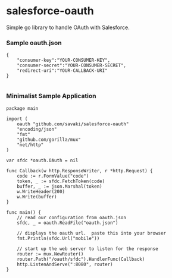 salesforce-oauth
================

Simple go library to handle OAuth with Salesforce.

### Sample oauth.json

```
{
	"consumer-key":"YOUR-CONSUMER-KEY",
	"consumer-secret":"YOUR-CONSUMER-SECRET",
	"redirect-uri":"YOUR-CALLBACK-URI"
}


```

### Minimalist Sample Application

```
package main

import (
	oauth "github.com/savaki/salesforce-oauth"
	"encoding/json"
	"fmt"
	"github.com/gorilla/mux"
	"net/http"
)

var sfdc *oauth.OAuth = nil

func Callback(w http.ResponseWriter, r *http.Request) {
	code := r.FormValue("code")
	token, _ := sfdc.FetchToken(code)
	buffer, _ := json.Marshal(token)
	w.WriteHeader(200)
	w.Write(buffer)
}

func main() {
	// read our configuration from oauth.json
	sfdc, _ = oauth.ReadFile("oauth.json")

	// displays the oauth url.  paste this into your browser
	fmt.Println(sfdc.Url("mobile"))

	// start up the web server to listen for the response
	router := mux.NewRouter()
	router.Path("/oauth/sfdc").HandlerFunc(Callback)
	http.ListenAndServe(":8080", router)
}
```
